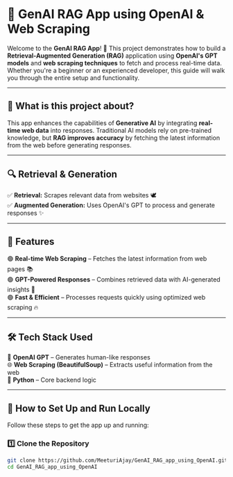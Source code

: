 # 🌟 GenAI RAG App using OpenAI & Web Scraping

Welcome to the **GenAI RAG App**! 🚀 This project demonstrates how to build a **Retrieval-Augmented Generation (RAG)** application using **OpenAI's GPT models** and **web scraping techniques** to fetch and process real-time data. Whether you're a beginner or an experienced developer, this guide will walk you through the entire setup and functionality.

---

## 📌 What is this project about?

This app enhances the capabilities of **Generative AI** by integrating **real-time web data** into responses. Traditional AI models rely on pre-trained knowledge, but **RAG improves accuracy** by fetching the latest information from the web before generating responses.

---

## 🔍 Retrieval & Generation  

✅ **Retrieval:** Scrapes relevant data from websites 🕊️  
✅ **Augmented Generation:** Uses OpenAI's GPT to process and generate responses ✨  

---

## 🚀 Features  

🟢 **Real-time Web Scraping** – Fetches the latest information from web pages 📚  
🟢 **GPT-Powered Responses** – Combines retrieved data with AI-generated insights 🤖  
🟢 **Fast & Efficient** – Processes requests quickly using optimized web scraping 🔥  

---

## 🛠 Tech Stack Used  

🧠 **OpenAI GPT** – Generates human-like responses  
🌐 **Web Scraping (BeautifulSoup)** – Extracts useful information from the web  
🐍 **Python** – Core backend logic  

---

## 🎯 How to Set Up and Run Locally  

Follow these steps to get the app up and running:  

### 1️⃣ Clone the Repository  

```sh
git clone https://github.com/MeeturiAjay/GenAI_RAG_app_using_OpenAI.git
cd GenAI_RAG_app_using_OpenAI
